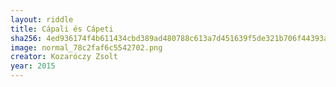 ```yaml
---
layout: riddle
title: Cápali és Cápeti
sha256: 4ed936174f4b611434cbd389ad480788c613a7d451639f5de321b706f44393aa
image: normal_78c2faf6c5542702.png
creator: Kozaróczy Zsolt
year: 2015
---
```

